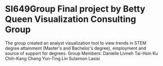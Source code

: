 # SI649Group Final project by Betty Queen Visualization Consulting Group

The group created an analyst visualization tool to view trends in STEM degree attainment (Master's and Bachelor's degree), employment and source of support for degrees.
Group Members:
Danielle Livneh
Tai-Hsin Ku
Chih-Kang Chang
Yun-Ting Lin
Sulaimon Lasisi


